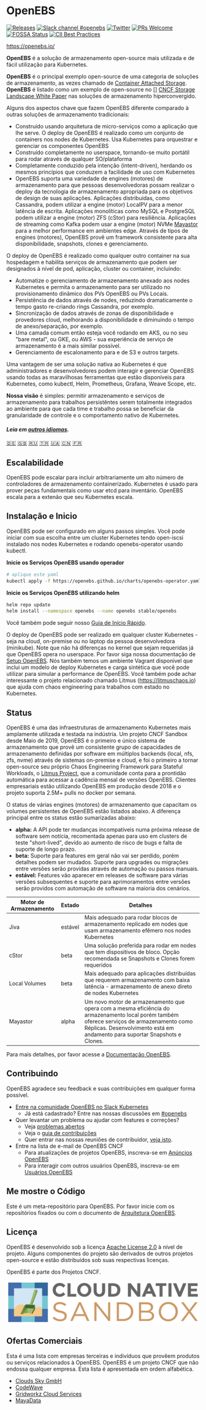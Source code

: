 # OpenEBS

[![Releases](https://img.shields.io/github/release/openebs/openebs/all.svg?style=flat-square)](https://github.com/openebs/openebs/releases)
[![Slack channel #openebs](https://img.shields.io/badge/slack-openebs-brightgreen.svg?logo=slack)](https://kubernetes.slack.com/messages/openebs)
[![Twitter](https://img.shields.io/twitter/follow/openebs.svg?style=social&label=Follow)](https://twitter.com/intent/follow?screen_name=openebs)
[![PRs Welcome](https://img.shields.io/badge/PRs-welcome-brightgreen.svg?style=flat-square)](https://github.com/openebs/openebs/blob/master/CONTRIBUTING.md)
[![FOSSA Status](https://app.fossa.com/api/projects/git%2Bgithub.com%2Fopenebs%2Fopenebs.svg?type=shield)](https://app.fossa.com/projects/git%2Bgithub.com%2Fopenebs%2Fopenebs?ref=badge_shield)
[![CII Best Practices](https://bestpractices.coreinfrastructure.org/projects/1754/badge)](https://bestpractices.coreinfrastructure.org/projects/1754)

https://openebs.io/

**OpenEBS** é a solução de armazenamento open-source mais utilizada e de fácil utilização para Kubernetes.

**OpenEBS** é o principal exemplo open-source de uma categoria de soluções de armazenamento, as vezes chamado de [Container Attached Storage](https://www.cncf.io/blog/2018/04/19/container-attached-storage-a-primer/). **OpenEBS** é listado como um exemplo de open-source no [] [CNCF Storage Landscape White Paper](https://github.com/cncf/sig-storage/blob/master/CNCF%20Storage%20Landscape%20-%20White%20Paper.pdf) nas soluções de armazenamento hiperconvergido.

Alguns dos aspectos chave que fazem OpenEBS diferente comparado à outras soluções de armazenamento tradicionais:
- Construído usando arquitetura de micro-serviços como a aplicação que lhe serve. O deploy de OpenEBS é realizado como um conjunto de containers nos nodes de Kubernetes. Usa Kubernetes para orquestrar e gerenciar os componentes OpenEBS
- Construído completamente no userspace, tornando-se muito portátil para rodar através de qualquer SO/plataforma
- Completamente conduzido pela intenção (intent-driven), herdando os mesmos princípios que conduzem a facilidade de uso com Kubernetes
- OpenEBS suporta uma variedade de engines (motores) de armazenamento para que pessoas desenvolvedoras possam realizar o deploy da tecnologia de armazenamento apropriada para os objetivos de design de suas aplicações. Aplicações distribuidas, como Cassandra, podem utilizar a engine (motor) LocalPV para a menor latência de escrita. Aplicações monolíticas como MySQL e PostgreSQL podem utilizar a engine (motor) ZFS (cStor) para resiliência. Aplicações de streaming como Kafka podem usar a engine (motor) NVMe [Mayastor](https://github.com/openebs/Mayastor) para a melhor performance em ambientes edge. Através de tipos de engines (motores), OpenEBS provê um framework consistente para alta disponibilidade, snapshots, clones e gerenciamento.

O deploy de OpenEBS é realizado como qualquer outro container na sua hospedagem e habilita serviços de armazenamento que podem ser designados à nível de pod, aplicação, cluster ou container, incluindo:
- Automatize o gerenciamento de armazenamento anexado aos nodes Kubernetes e permita o armazenamento para ser utilizado no provisionamento dinâmico dos PVs OpenEBS ou PVs Locais.
- Persistência de dados através de nodes, reduzindo dramaticamente o tempo gasto re-criando rings Cassandra, por exemplo.
- Sincronização de dados através de zonas de disponibilidade e provedores cloud, melhorando a disponibilidade e diminuindo o tempo de anexo/separação, por exemplo.
- Uma camada comum então esteja você rodando em AKS, ou no seu "bare metal", ou GKE, ou AWS - sua experiência de serviço de armazenamento é a mais similar possível.
- Gerenciamento de escalonamento para e de S3 e outros targets.

Uma vantagem de ser uma solução nativa ao Kubernetes é que administradores e desenvolvedores podem interagir e gerenciar OpenEBS usando todas as maravilhosas ferramentas que estão disponíveis para Kubernetes, como kubectl, Helm, Prometheus, Grafana, Weave Scope, etc.

**Nossa visão** é simples: permitir armazenamento e serviços de armazenamento para trabalhos persistêntes serem totalmente integrados ao ambiente para que cada time e trabalho possa se beneficiar da granularidade de controle e o comportamento nativo de Kubernetes.

#### *Leia em [outros idiomas](translations/TRANSLATIONS.md).*

[🇩🇪](README.de.md)
[:uk:](/README.md)
[🇷🇺](README.ru.md)
[🇹🇷](README.tr.md)
[🇺🇦](README.ua.md)
[🇨🇳](README.zh.md)
[🇫🇷](README.fr.md)

## Escalabilidade

OpenEBS pode escalar para incluir arbitrariamente um alto número de controladores de armazenamento containerizado. Kubernetes é usado para prover peças fundamentais como usar etcd para inventário. OpenEBS escala para a extenão que seu Kubernetes escala.

## Instalação e Inicio

OpenEBS pode ser configurado em alguns passos simples. Você pode iniciar com sua escolha entre um cluster Kubernetes tendo open-iscsi instalado nos nodes Kubernetes e rodando openebs-operator usando kubectl.

**Inicie os Serviços OpenEBS usando operador**
```bash
# aplique este yaml
kubectl apply -f https://openebs.github.io/charts/openebs-operator.yaml
```

**Inicie os Serviços OpenEBS utilizando helm**
```bash
helm repo update
helm install --namespace openebs --name openebs stable/openebs
```

Você também pode seguir nosso [Guia de Início Rápido](https://docs.openebs.io/docs/overview.html).

O deploy de OpenEBS pode ser realizado em qualquer cluster Kubernetes - seja na cloud, on-premise ou no laptop da pessoa desenvolvedora (minikube). Note que não há diferenças no kernel que sejam requeridas já que OpenEBS opera no userspace. Por favor siga nossa documentação de [Setup OpenEBS](https://docs.openebs.io/docs/overview.html). Nós também temos um ambiente Vagrant disponível que inclui um modelo de deploy Kubernetes e carga sintética que você pode utilizar para simular a performance de OpenEBS. Você também pode achar interessante o projeto relacionado chamado Litmus (https://litmuschaos.io) que ajuda com chaos engineering para trabalhos com estado no Kubernetes.

## Status

OpenEBS é uma das infraestruturas de armazenamento Kubernetes mais amplamente utilizada e testada na indústria. Um projeto CNCF Sandbox desde Maio de 2019, OpenEBS é o primeiro e único sistema de armazenamento que provê um consistente grupo de capacidades de armazenamento definidas por software em múltiplos backends (local, nfs, zfs, nvme) através de sistemas on-premise e cloud, e foi o primeiro a tornar open-source seu próprio Chaos Engineering Framework para Stateful Workloads, o [Litmus Project](https://litmuschaos.io), que a comunidade conta para a prontidão automática para acessar a cadência mensal de versões OpenEBS. Clientes empresariais estão utilizando OpenEBS em produção desde 2018 e o projeto suporta 2.5M+ pulls no docker por semana.

O status de várias engines (motores) de armazenamento que capacitam os volumes persistentes de OpenEBS estão listados abaixo. A diferença principal entre os status estão sumarizadas abaixo:
- **alpha:** A API pode ter mudanças incompatíveis numa próxima release de software sem notícia, recomentada apenas para uso em clusters de teste "short-lived", devido ao aumento de risco de bugs e falta de suporte de longo prazo.
- **beta:** Suporte para features em geral não vai ser perdido, porém detalhes podem ser mudados. Suporte para upgrades ou migrações entre versões serão providas através de automação ou passos manuais.
- **estável:** Features vão aparecer em releases de software para várias versões subsequentes e suporte para aprimoramentos entre versões serão providos com automação de software na maioria dos cenários.

| Motor de Armazenamento | Estado | Detalhes |
|---|---|---|
| Jiva | estável | Mais adequado para rodar blocos de armazenamento replicado em nodes que usam armazenamento efêmero nos nodes Kubernetes |
| cStor | beta | Uma solução preferida para rodar em nodes que tem dispositivos de bloco. Opção recomendada se Snapshots e Clones forem requeridos |
| Local Volumes | beta | Mais adequado para aplicações distribuídas que requerem armazenamento com baixa latência - armazenamento de anexo direto de nodes Kubernetes |
| Mayastor | alpha | Um novo motor de armazenamento que opera com a mesma eficiência do armazenamento local porém também oferece serviços de armazenamento como Réplicas. Desenvolvimento está em andamento para suportar Snapshots e Clones. |

Para mais detalhes, por favor acesse a [Documentação OpenEBS](https://docs.openebs.io/docs/next/quickstart.html).

## Contribuindo

OpenEBS agradece seu feedback e suas contribuições em qualquer forma possível.

- [Entre na comunidade OpenEBS no Slack Kubernetes](https://kubernetes.slack.com)
  - Já está cadastrado? Entre nas nossas discussões em [#openebs](https://kubernetes.slack.com/messages/openebs/)
- Quer levantar um problema ou ajudar com features e correções?
  - Veja [problemas abertos](https://github.com/openebs/openebs/issues)
  - Veja o [guia de contribuições](/CONTRIBUTING.md)
  - Quer entrar nas nossas reuniões de contribuidor, [veja isto](/community/README.md).
- Entre na lista de e-mail de OpenEBS CNCF
  - Para atualizações de projetos OpenEBS, inscreva-se em [Anúncios OpenEBS](https://lists.cncf.io/g/cncf-openebs-announcements)
  - Para interagir com outros usuários OpenEBS, inscreva-se em [Usuários OpenEBS](https://lists.cncf.io/g/cncf-openebs-users)

## Me mostre o Código

Este é um meta-repositório para OpenEBS. Por favor inicie com os repositórios fixados ou com o documento de [Arquitetura OpenEBS](/contribute/design/README.md).

## Licença

OpenEBS é desenvolvido sob a licença [Apache License 2.0](https://github.com/openebs/openebs/blob/master/LICENSE) à nível de projeto. Alguns componentes do projeto são derivados de outros projetos open-source e estão distribuídos sob suas respectivas licenças.

OpenEBS é parte dos Projetos CNCF.

[![CNCF Sandbox Project](https://raw.githubusercontent.com/cncf/artwork/master/other/cncf-sandbox/horizontal/color/cncf-sandbox-horizontal-color.png)](https://landscape.cncf.io/selected=open-ebs)

## Ofertas Comerciais

Esta é uma lista com empresas terceiras e indivíduos que provêem produtos ou serviços relacionados à OpenEBS. OpenEBS é um projeto CNCF que não endossa qualquer empresa. Esta lista é apresentada em ordem alfabética.
- [Clouds Sky GmbH](https://cloudssky.com/en/)
- [CodeWave](https://codewave.eu/)
- [Gridworkz Cloud Services](https://gridworkz.com/)
- [MayaData](https://mayadata.io/)
